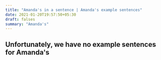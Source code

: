 ```yaml
---
title: "Amanda's in a sentence | Amanda's example sentences"
date: 2021-01-20T19:57:50+05:30
draft: falses
summary: "Amanda's"
---
```

## Unfortunately, we have no example sentences for Amanda's                 
